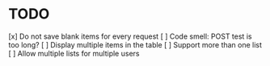 # TODO

[x] Do not save blank items for every request
[ ] Code smell: POST test is too long?
[ ] Display multiple items in the table
[ ] Support more than one list
[ ] Allow multiple lists for multiple users